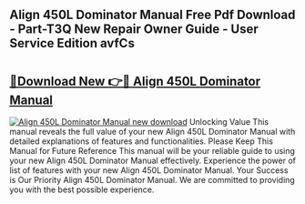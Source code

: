 ## Align 450L Dominator Manual Free Pdf Download - Part-T3Q New Repair Owner Guide - User Service Edition avfCs

# <h2><a href="http://bc17008.oget.top/?id=Align+450L+Dominator+Manual">🔗Download New 👉🔴 Align 450L Dominator Manual</a></h2>

[![Align 450L Dominator Manual new download](https://i.imgur.com/5g1atiW.png)](http://bc17008.oget.top/?id=Align+450L+Dominator+Manual)
Unlocking Value This manual reveals the full value of your new Align 450L Dominator Manual with detailed explanations of features and functionalities. Please Keep This Manual for Future Reference This manual will be your reliable guide to using your new Align 450L Dominator Manual effectively. Experience the power of list of features with your new Align 450L Dominator Manual. Your Success is Our Priority Align 450L Dominator Manual. We are committed to providing you with the best possible experience.

